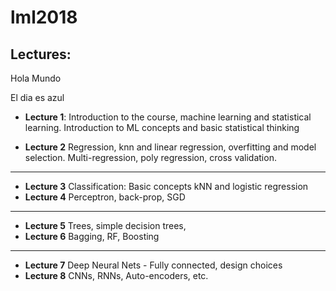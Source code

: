 # lml2018
## Lectures:

Hola Mundo

El dia es azul


- **Lecture 1**:	Introduction to the course, machine learning and statistical learning. Introduction to ML concepts and basic statistical thinking

- **Lecture 2** 	Regression, knn and linear regression, overfitting and model selection. Multi-regression, poly regression, cross validation.

---

-  **Lecture 3**	 Classification: Basic concepts
kNN and logistic regression
-  **Lecture 4** 	Perceptron, back-prop, SGD 

---

-  **Lecture 5** 	Trees, simple decision trees, 
-  **Lecture 6** 	Bagging, RF, Boosting 

---
- **Lecture 7** Deep Neural Nets - Fully connected, design choices
- **Lecture 8** CNNs, RNNs, Auto-encoders, etc.
